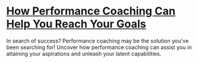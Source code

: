 
# [How Performance Coaching Can Help You Reach Your Goals](https://www.mindhaste.com/t/performance-coaching/how-performance-coaching-can-help-you-reach-your-goals-379)

In search of success? Performance coaching may be the solution you've been searching for! Uncover how performance coaching can assist you in attaining your aspirations and unleash your latent capabilities.
    